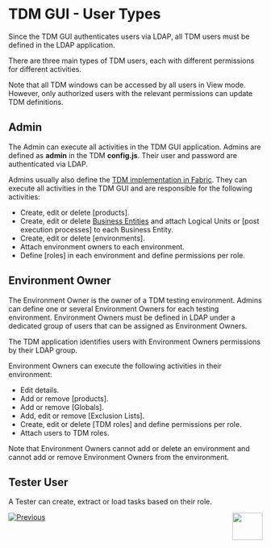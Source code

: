 # TDM GUI - User Types

Since the TDM GUI authenticates users via LDAP, all TDM users must be defined in the LDAP application.  

There are three main types of TDM users, each with different permissions for different activities.

Note that all TDM windows can be accessed by all users in View mode. However, only authorized users with the relevant permissions can update TDM definitions.

## Admin 

The Admin can execute all activities in the TDM GUI application. Admins are defined as **admin** in the TDM **config.js**. Their user and password are authenticated via LDAP.

Admins usually also define the [TDM implementation in Fabric](/articles/TDM/tdm_implementation/03_tdm_fabric_implementation_flow.md). They can execute all activities in the TDM GUI and are responsible for the following activities:

- Create, edit or delete [products].
- Create, edit or delete [Business Entities](/articles/TDM/tdm_overview/03_business_entity_overview.md) and attach Logical Units or [post execution processes] to each Business Entity.
- Create, edit or delete [environments].
- Attach environment owners to each environment.
- Define [roles] in each environment and define permissions per role.

## Environment Owner 

The Environment Owner is the owner of a TDM testing environment. Admins can define one or several Environment Owners for each testing environment. 
Environment Owners must be defined in LDAP under a dedicated group of users that can be assigned as Environment Owners. 

The TDM application identifies users with Environment Owners permissions by their LDAP group.

Environment Owners can execute the following activities in their environment:

- Edit details.
- Add or remove [products].
- Add or remove [Globals].
- Add, edit or remove [Exclusion Lists].
- Create, edit or delete [TDM roles] and define permissions per role.
- Attach users to TDM roles.

Note that Environment Owners cannot add or delete an environment and cannot add or remove Environment Owners from the environment.

## Tester User

A Tester can create, extract or load tasks based on their role. 





[![Previous](/articles/images/Previous.png)](01_tdm_gui_overview.md)[<img align="right" width="60" height="54" src="/articles/images/Next.png">](04_fabric_tdm_library.md)

